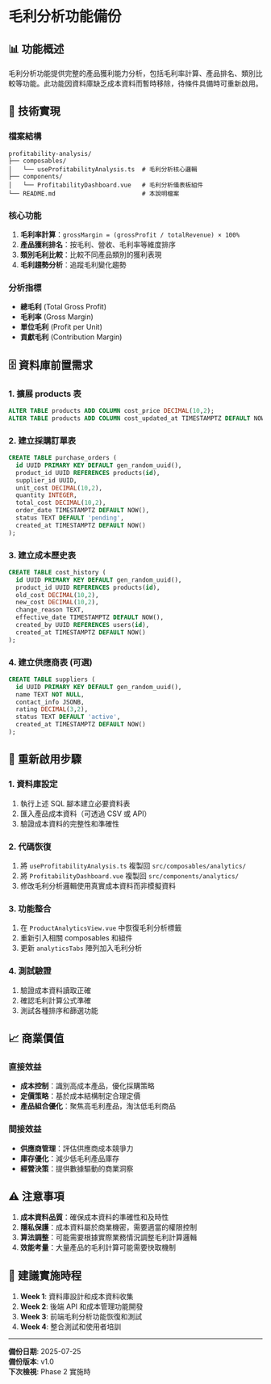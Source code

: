 # 毛利分析功能備份

## 📊 功能概述

毛利分析功能提供完整的產品獲利能力分析，包括毛利率計算、產品排名、類別比較等功能。此功能因資料庫缺乏成本資料而暫時移除，待條件具備時可重新啟用。

## 🔧 技術實現

### 檔案結構
```
profitability-analysis/
├── composables/
│   └── useProfitabilityAnalysis.ts  # 毛利分析核心邏輯
├── components/
│   └── ProfitabilityDashboard.vue   # 毛利分析儀表板組件
└── README.md                        # 本說明檔案
```

### 核心功能
1. **毛利率計算**：`grossMargin = (grossProfit / totalRevenue) × 100%`
2. **產品獲利排名**：按毛利、營收、毛利率等維度排序
3. **類別毛利比較**：比較不同產品類別的獲利表現
4. **毛利趨勢分析**：追蹤毛利變化趨勢

### 分析指標
- **總毛利** (Total Gross Profit)
- **毛利率** (Gross Margin)
- **單位毛利** (Profit per Unit)
- **貢獻毛利** (Contribution Margin)

## 🗄️ 資料庫前置需求

### 1. 擴展 products 表
```sql
ALTER TABLE products ADD COLUMN cost_price DECIMAL(10,2);
ALTER TABLE products ADD COLUMN cost_updated_at TIMESTAMPTZ DEFAULT NOW();
```

### 2. 建立採購訂單表
```sql
CREATE TABLE purchase_orders (
  id UUID PRIMARY KEY DEFAULT gen_random_uuid(),
  product_id UUID REFERENCES products(id),
  supplier_id UUID,
  unit_cost DECIMAL(10,2),
  quantity INTEGER,
  total_cost DECIMAL(10,2),
  order_date TIMESTAMPTZ DEFAULT NOW(),
  status TEXT DEFAULT 'pending',
  created_at TIMESTAMPTZ DEFAULT NOW()
);
```

### 3. 建立成本歷史表
```sql
CREATE TABLE cost_history (
  id UUID PRIMARY KEY DEFAULT gen_random_uuid(),
  product_id UUID REFERENCES products(id),
  old_cost DECIMAL(10,2),
  new_cost DECIMAL(10,2),
  change_reason TEXT,
  effective_date TIMESTAMPTZ DEFAULT NOW(),
  created_by UUID REFERENCES users(id),
  created_at TIMESTAMPTZ DEFAULT NOW()
);
```

### 4. 建立供應商表 (可選)
```sql
CREATE TABLE suppliers (
  id UUID PRIMARY KEY DEFAULT gen_random_uuid(),
  name TEXT NOT NULL,
  contact_info JSONB,
  rating DECIMAL(3,2),
  status TEXT DEFAULT 'active',
  created_at TIMESTAMPTZ DEFAULT NOW()
);
```

## 🚀 重新啟用步驟

### 1. 資料庫設定
1. 執行上述 SQL 腳本建立必要資料表
2. 匯入產品成本資料（可透過 CSV 或 API）
3. 驗證成本資料的完整性和準確性

### 2. 代碼恢復
1. 將 `useProfitabilityAnalysis.ts` 複製回 `src/composables/analytics/`
2. 將 `ProfitabilityDashboard.vue` 複製回 `src/components/analytics/`
3. 修改毛利分析邏輯使用真實成本資料而非模擬資料

### 3. 功能整合
1. 在 `ProductAnalyticsView.vue` 中恢復毛利分析標籤
2. 重新引入相關 composables 和組件
3. 更新 `analyticsTabs` 陣列加入毛利分析

### 4. 測試驗證
1. 驗證成本資料讀取正確
2. 確認毛利計算公式準確
3. 測試各種排序和篩選功能

## 📈 商業價值

### 直接效益
- **成本控制**：識別高成本產品，優化採購策略
- **定價策略**：基於成本結構制定合理定價
- **產品組合優化**：聚焦高毛利產品，淘汰低毛利商品

### 間接效益
- **供應商管理**：評估供應商成本競爭力
- **庫存優化**：減少低毛利產品庫存
- **經營決策**：提供數據驅動的商業洞察

## ⚠️ 注意事項

1. **成本資料品質**：確保成本資料的準確性和及時性
2. **隱私保護**：成本資料屬於商業機密，需要適當的權限控制
3. **算法調整**：可能需要根據實際業務情況調整毛利計算邏輯
4. **效能考量**：大量產品的毛利計算可能需要快取機制

## 📅 建議實施時程

1. **Week 1**: 資料庫設計和成本資料收集
2. **Week 2**: 後端 API 和成本管理功能開發
3. **Week 3**: 前端毛利分析功能恢復和測試
4. **Week 4**: 整合測試和使用者培訓

---

**備份日期**: 2025-07-25  
**備份版本**: v1.0  
**下次檢視**: Phase 2 實施時